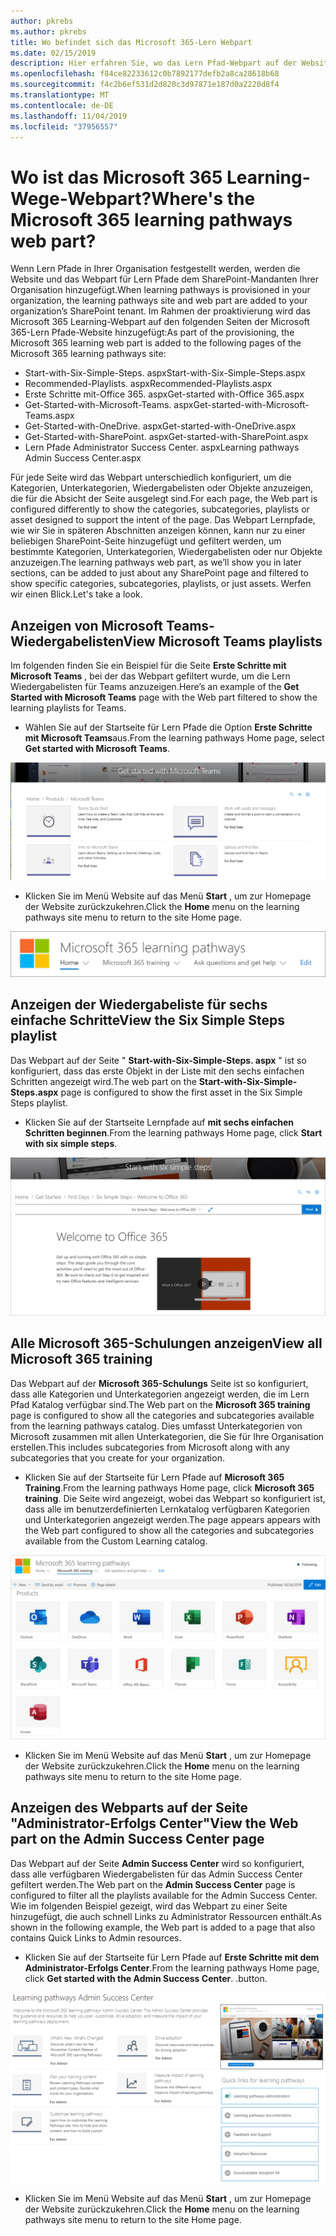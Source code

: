 ```yaml
---
author: pkrebs
ms.author: pkrebs
title: Wo befindet sich das Microsoft 365-Lern Webpart
ms.date: 02/15/2019
description: Hier erfahren Sie, wo das Lern Pfad-Webpart auf der Website für Lern Pfade angezeigt wird.
ms.openlocfilehash: f84ce82233612c0b7892177defb2a8ca28618b68
ms.sourcegitcommit: f4c2b6ef531d2d820c3d97871e187d0a2220d8f4
ms.translationtype: MT
ms.contentlocale: de-DE
ms.lasthandoff: 11/04/2019
ms.locfileid: "37956557"
---
```

# <a name="wheres-the-microsoft-365-learning-pathways-web-part"></a><span data-ttu-id="eb7b2-103">Wo ist das Microsoft 365 Learning-Wege-Webpart?</span><span class="sxs-lookup"><span data-stu-id="eb7b2-103">Where's the Microsoft 365 learning pathways web part?</span></span> 

<span data-ttu-id="eb7b2-104">Wenn Lern Pfade in Ihrer Organisation festgestellt werden, werden die Website und das Webpart für Lern Pfade dem SharePoint-Mandanten Ihrer Organisation hinzugefügt.</span><span class="sxs-lookup"><span data-stu-id="eb7b2-104">When learning pathways is provisioned in your organization, the learning pathways site and web part are added to your organization’s SharePoint tenant.</span></span> <span data-ttu-id="eb7b2-105">Im Rahmen der proaktivierung wird das Microsoft 365 Learning-Webpart auf den folgenden Seiten der Microsoft 365-Lern Pfade-Website hinzugefügt:</span><span class="sxs-lookup"><span data-stu-id="eb7b2-105">As part of the provisioning, the Microsoft 365 learning web part is added to the following pages of the Microsoft 365 learning pathways site:</span></span>

- <span data-ttu-id="eb7b2-106">Start-with-Six-Simple-Steps. aspx</span><span class="sxs-lookup"><span data-stu-id="eb7b2-106">Start-with-Six-Simple-Steps.aspx</span></span> 
- <span data-ttu-id="eb7b2-107">Recommended-Playlists. aspx</span><span class="sxs-lookup"><span data-stu-id="eb7b2-107">Recommended-Playlists.aspx</span></span>
- <span data-ttu-id="eb7b2-108">Erste Schritte mit-Office 365. aspx</span><span class="sxs-lookup"><span data-stu-id="eb7b2-108">Get-started with-Office 365.aspx</span></span>
- <span data-ttu-id="eb7b2-109">Get-Started-with-Microsoft-Teams. aspx</span><span class="sxs-lookup"><span data-stu-id="eb7b2-109">Get-started-with-Microsoft-Teams.aspx</span></span>
- <span data-ttu-id="eb7b2-110">Get-Started-with-OneDrive. aspx</span><span class="sxs-lookup"><span data-stu-id="eb7b2-110">Get-started-with-OneDrive.aspx</span></span>
- <span data-ttu-id="eb7b2-111">Get-Started-with-SharePoint. aspx</span><span class="sxs-lookup"><span data-stu-id="eb7b2-111">Get-started-with-SharePoint.aspx</span></span>
- <span data-ttu-id="eb7b2-112">Lern Pfade Administrator Success Center. aspx</span><span class="sxs-lookup"><span data-stu-id="eb7b2-112">Learning pathways Admin Success Center.aspx</span></span>

<span data-ttu-id="eb7b2-113">Für jede Seite wird das Webpart unterschiedlich konfiguriert, um die Kategorien, Unterkategorien, Wiedergabelisten oder Objekte anzuzeigen, die für die Absicht der Seite ausgelegt sind.</span><span class="sxs-lookup"><span data-stu-id="eb7b2-113">For each page, the Web part is configured differently to show the categories, subcategories, playlists or asset designed to support the intent of the page.</span></span> <span data-ttu-id="eb7b2-114">Das Webpart Lernpfade, wie wir Sie in späteren Abschnitten anzeigen können, kann nur zu einer beliebigen SharePoint-Seite hinzugefügt und gefiltert werden, um bestimmte Kategorien, Unterkategorien, Wiedergabelisten oder nur Objekte anzuzeigen.</span><span class="sxs-lookup"><span data-stu-id="eb7b2-114">The learning pathways web part, as we’ll show you in later sections, can be added to just about any SharePoint page and filtered to show specific categories, subcategories, playlists, or just assets.</span></span> <span data-ttu-id="eb7b2-115">Werfen wir einen Blick.</span><span class="sxs-lookup"><span data-stu-id="eb7b2-115">Let's take a look.</span></span> 

## <a name="view-microsoft-teams-playlists"></a><span data-ttu-id="eb7b2-116">Anzeigen von Microsoft Teams-Wiedergabelisten</span><span class="sxs-lookup"><span data-stu-id="eb7b2-116">View Microsoft Teams playlists</span></span>

<span data-ttu-id="eb7b2-117">Im folgenden finden Sie ein Beispiel für die Seite **Erste Schritte mit Microsoft Teams** , bei der das Webpart gefiltert wurde, um die Lern Wiedergabelisten für Teams anzuzeigen.</span><span class="sxs-lookup"><span data-stu-id="eb7b2-117">Here’s an example of the **Get Started with Microsoft Teams** page with the Web part filtered to show the learning playlists for Teams.</span></span> 

- <span data-ttu-id="eb7b2-118">Wählen Sie auf der Startseite für Lern Pfade die Option **Erste Schritte mit Microsoft Teams**aus.</span><span class="sxs-lookup"><span data-stu-id="eb7b2-118">From the learning pathways Home page, select **Get started with Microsoft Teams**.</span></span>

![CG-whereiswp-Teams. png](media/cg-whereiswp-teams.png)

- <span data-ttu-id="eb7b2-120">Klicken Sie im Menü Website auf das Menü **Start** , um zur Homepage der Website zurückzukehren.</span><span class="sxs-lookup"><span data-stu-id="eb7b2-120">Click the **Home** menu on the learning pathways site menu to return to the site Home page.</span></span>

![CG-homebtnmenu. png](media/cg-homebtnmenu.png)

## <a name="view-the-six-simple-steps-playlist"></a><span data-ttu-id="eb7b2-122">Anzeigen der Wiedergabeliste für sechs einfache Schritte</span><span class="sxs-lookup"><span data-stu-id="eb7b2-122">View the Six Simple Steps playlist</span></span>

<span data-ttu-id="eb7b2-123">Das Webpart auf der Seite " **Start-with-Six-Simple-Steps. aspx** " ist so konfiguriert, dass das erste Objekt in der Liste mit den sechs einfachen Schritten angezeigt wird.</span><span class="sxs-lookup"><span data-stu-id="eb7b2-123">The web part on the **Start-with-Six-Simple-Steps.aspx** page is configured to show the first asset in the Six Simple Steps playlist.</span></span> 

- <span data-ttu-id="eb7b2-124">Klicken Sie auf der Startseite Lernpfade auf **mit sechs einfachen Schritten beginnen**.</span><span class="sxs-lookup"><span data-stu-id="eb7b2-124">From the learning pathways Home page,  click **Start with six simple steps**.</span></span> 

![CG-whereiswp-Six. png](media/cg-whereiswp-six.png)

## <a name="view-all-microsoft-365-training"></a><span data-ttu-id="eb7b2-126">Alle Microsoft 365-Schulungen anzeigen</span><span class="sxs-lookup"><span data-stu-id="eb7b2-126">View all Microsoft 365 training</span></span>

<span data-ttu-id="eb7b2-127">Das Webpart auf der **Microsoft 365-Schulungs** Seite ist so konfiguriert, dass alle Kategorien und Unterkategorien angezeigt werden, die im Lern Pfad Katalog verfügbar sind.</span><span class="sxs-lookup"><span data-stu-id="eb7b2-127">The Web part on the **Microsoft 365 training** page is configured to show all the categories and subcategories available from the learning pathways catalog.</span></span> <span data-ttu-id="eb7b2-128">Dies umfasst Unterkategorien von Microsoft zusammen mit allen Unterkategorien, die Sie für Ihre Organisation erstellen.</span><span class="sxs-lookup"><span data-stu-id="eb7b2-128">This includes subcategories from Microsoft along with any subcategories that you create for your organization.</span></span>

- <span data-ttu-id="eb7b2-129">Klicken Sie auf der Startseite für Lern Pfade auf **Microsoft 365 Training**.</span><span class="sxs-lookup"><span data-stu-id="eb7b2-129">From the learning pathways Home page, click **Microsoft 365 training**.</span></span> <span data-ttu-id="eb7b2-130">Die Seite wird angezeigt, wobei das Webpart so konfiguriert ist, dass alle im benutzerdefinierten Lernkatalog verfügbaren Kategorien und Unterkategorien angezeigt werden.</span><span class="sxs-lookup"><span data-stu-id="eb7b2-130">The page appears appears with the Web part configured to show all the categories and subcategories available from the Custom Learning catalog.</span></span>

![CG-whereiswp-o365. png](media/cg-whereiswp-o365.png)

- <span data-ttu-id="eb7b2-132">Klicken Sie im Menü Website auf das Menü **Start** , um zur Homepage der Website zurückzukehren.</span><span class="sxs-lookup"><span data-stu-id="eb7b2-132">Click the **Home** menu on the learning pathways site menu to return to the site Home page.</span></span>

## <a name="view-the-web-part-on-the-admin-success-center-page"></a><span data-ttu-id="eb7b2-133">Anzeigen des Webparts auf der Seite "Administrator-Erfolgs Center"</span><span class="sxs-lookup"><span data-stu-id="eb7b2-133">View the Web part on the Admin Success Center page</span></span>

<span data-ttu-id="eb7b2-134">Das Webpart auf der Seite **Admin Success Center** wird so konfiguriert, dass alle verfügbaren Wiedergabelisten für das Admin Success Center gefiltert werden.</span><span class="sxs-lookup"><span data-stu-id="eb7b2-134">The Web part on the **Admin Success Center** page is configured to filter all the playlists available for the Admin Success Center.</span></span> <span data-ttu-id="eb7b2-135">Wie im folgenden Beispiel gezeigt, wird das Webpart zu einer Seite hinzugefügt, die auch schnell Links zu Administrator Ressourcen enthält.</span><span class="sxs-lookup"><span data-stu-id="eb7b2-135">As shown in the following example, the Web part is added to a page that also contains Quick Links to Admin resources.</span></span> 

- <span data-ttu-id="eb7b2-136">Klicken Sie auf der Startseite für Lern Pfade auf **Erste Schritte mit dem Administrator-Erfolgs Center**.</span><span class="sxs-lookup"><span data-stu-id="eb7b2-136">From the learning pathways Home page, click **Get started with the Admin Success Center**.</span></span> <span data-ttu-id="eb7b2-137">.</span><span class="sxs-lookup"><span data-stu-id="eb7b2-137">button.</span></span> 

![CG-adminsuccesscenterwebpart. png](media/cg-adminsuccesscenterwebpart.png)

- <span data-ttu-id="eb7b2-139">Klicken Sie im Menü Website auf das Menü **Start** , um zur Homepage der Website zurückzukehren.</span><span class="sxs-lookup"><span data-stu-id="eb7b2-139">Click the **Home** menu on the learning pathways site menu to return to the site Home page.</span></span>

